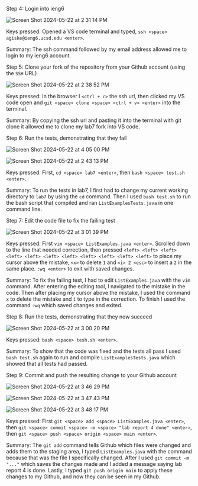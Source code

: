 Step 4: Login into ieng6

![Screen Shot 2024-05-22 at 2 31 14 PM](https://github.com/dregiske/cse15l-lab-reports/assets/146780188/41cc762a-04b3-4c03-b149-ea728c40a4d4)

Keys pressed: Opened a VS code terminal and typed, `ssh <space> agiske@ieng6.ucsd.edu <enter>`.

Summary: The ssh command followed by my email address allowed me to login to my ieng6 account.

Step 5: Clone your fork of the repository from your Github account (using the `SSH` URL)

![Screen Shot 2024-05-22 at 2 38 52 PM](https://github.com/dregiske/cse15l-lab-reports/assets/146780188/a47961eb-23ca-4172-b7c1-9b3a6acd3141)

Keys pressed: In the browser I `<ctrl + c>` the ssh url, then clicked my VS code open and `git <space> clone <space> <ctrl + v> <enter>` into the terminal.

Summary: By copying the ssh url and pasting it into the terminal with git clone it allowed me to clone my lab7 fork into VS code.

Step 6: Run the tests, demonstrating that they fail

![Screen Shot 2024-05-22 at 4 05 00 PM](https://github.com/dregiske/cse15l-lab-reports/assets/146780188/43d4d6af-a557-4452-85a0-44a00f6b0f0e)

![Screen Shot 2024-05-22 at 2 43 13 PM](https://github.com/dregiske/cse15l-lab-reports/assets/146780188/aedcccef-7684-4dfe-8101-3deed20c6ca4)

Keys pressed: First, `cd <space> lab7 <enter>`, then `bash <space> test.sh <enter>`.

Summary: To run the tests in lab7, I first had to change my current working directory to `lab7` by using the `cd` command. Then I used `bash test.sh` to run the bash script that compiled and ran `ListExamplesTests.java` in one command line.

Step 7: Edit the code file to fix the failing test

![Screen Shot 2024-05-22 at 3 01 39 PM](https://github.com/dregiske/cse15l-lab-reports/assets/146780188/e173ebdb-4f8b-4a4b-8d3e-966e982869a0)

Keys pressed: First `vim <space> ListExamples.java <enter>`. Scrolled down to the line that needed correction, then pressed `<left> <left> <left> <left> <left> <left> <left> <left> <left> <left> <left>` to place my cursor above the mistake, `<x>` to delete `1` and `<i> 2 <esc>` to insert a `2` in the same place. `:wq <enter>` to exit with saved changes.

Summary: To fix the failing test, I had to edit `ListExamples.java` with the `vim` command. After entering the editing tool, I navigated to the mistake in the code. Then after placing my cursor above the mistake, I used the command `x` to delete the mistake and `i` to type in the correction. To finish I used the command `:wq` which saved changes and exited.

Step 8: Run the tests, demonstrating that they now succeed

![Screen Shot 2024-05-22 at 3 00 20 PM](https://github.com/dregiske/cse15l-lab-reports/assets/146780188/05c09d67-ab77-4cde-a929-cdfec7c33249)

Keys pressed: `bash <space> tesh.sh <enter>`.

Summary: To show that the code was fixed and the tests all pass I used `bash test.sh` again to run and compile `ListExamplesTests.java` which showed that all tests had passed.

Step 9: Commit and push the resulting change to your Github account

![Screen Shot 2024-05-22 at 3 46 29 PM](https://github.com/dregiske/cse15l-lab-reports/assets/146780188/dfe4f118-22b5-4a3a-93c4-7d0ee242c298)

![Screen Shot 2024-05-22 at 3 47 43 PM](https://github.com/dregiske/cse15l-lab-reports/assets/146780188/0f240992-f185-4442-9320-4ef857e6f718)

![Screen Shot 2024-05-22 at 3 48 17 PM](https://github.com/dregiske/cse15l-lab-reports/assets/146780188/99963677-3241-4b3d-8aed-98fa4c35ddc5)

Keys pressed: First `git <space> add <space> ListExamples.java <enter>`, then `git <space> commit <space> -m <space> "lab report 4 done" <enter>`, then `git <space> push <space> origin <space> main <enter>`.

Summary: The `git add` command tells Github which files were changed and adds them to the staging area, I typed `ListExamples.java` with the command because that was the file I specifically changed. After I used `git commit -m "..."` which saves the changes made and I added a message saying lab report 4 is done. Lastly, I typed `git push origin main` to apply these changes to my Github, and now they can be seen in my Github.
